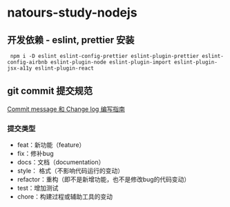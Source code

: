 # natours-study-nodejs

## 开发依赖 - eslint, prettier 安装

```shell
 npm i -D eslint eslint-config-prettier eslint-plugin-prettier eslint-config-airbnb eslint-plugin-node eslint-plugin-import eslint-plugin-jsx-a11y eslint-plugin-react
```

## git commit 提交规范

[Commit message 和 Change log 编写指南](https://www.ruanyifeng.com/blog/2016/01/commit_message_change_log.html)

### 提交类型

- feat：新功能（feature）
- fix：修补bug
- docs：文档（documentation）
- style： 格式（不影响代码运行的变动）
- refactor：重构（即不是新增功能，也不是修改bug的代码变动）
- test：增加测试
- chore：构建过程或辅助工具的变动
